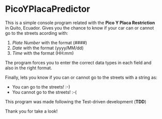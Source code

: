 # PicoYPlacaPredictor

This is a simple console program related with the **Pico Y Placa Restriction** in Quito, Ecuador. Gives you the chance to know if your car can or cannot go to the streets acording with: 
1. _Plate Number_ with the format (####)
2. _Date_ with the format (yyyy/MM/dd)
3. _Time_ with the format (HH:mm)

The program forces you to enter the correct data types in each field and also  in the right format.

Finally, lets you know if you can or cannot go to the streets with a string as:

- You can go to the streets! :-)
- You cannot go to the streets! :-(

This program was made following the Test-driven development (**TDD**)

Thank you for take a look!
